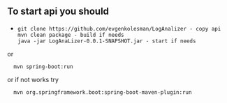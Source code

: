 ##      To start api you should 

-     git clone https://github.com/evgenkolesman/LogAnalizer - copy api
      mvn clean package - build if needs
      java -jar LogAnaLizer-0.0.1-SNAPSHOT.jar - start if needs
 or

      mvn spring-boot:run 

or if not works try
      
      mvn org.springframework.boot:spring-boot-maven-plugin:run
